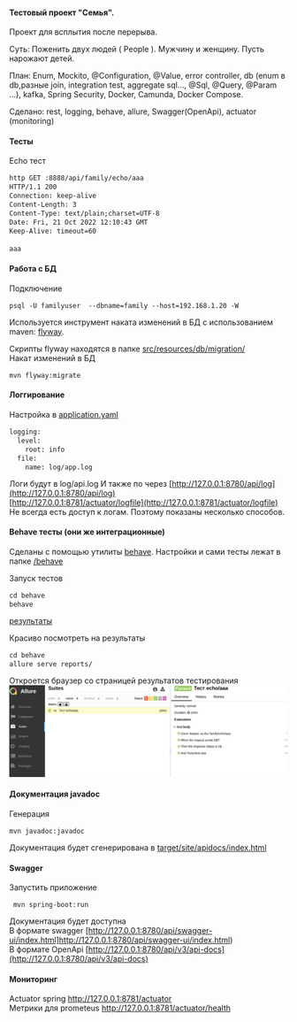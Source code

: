 #### Тестовый проект "Семья". 

Проект для всплытия после перерыва.

Суть: Поженить двух людей ( People ). Мужчину и женщину. Пусть нарожают детей.

План: Enum, Mockito, @Configuration, @Value, error controller, db (enum в db,разные join, integration test, aggregate sql..., @Sql, @Query, @Param ...), kafka, Spring Security, Docker, Camunda, Docker Compose.<br/>

Сделано:
 rest, logging, behave, allure, Swagger(OpenApi), actuator (monitoring)

#### Тесты
Echo тест
````
http GET :8888/api/family/echo/aaa
HTTP/1.1 200 
Connection: keep-alive
Content-Length: 3
Content-Type: text/plain;charset=UTF-8
Date: Fri, 21 Oct 2022 12:10:43 GMT
Keep-Alive: timeout=60

aaa
````

#### Работа с БД
Подключение
````
psql -U familyuser  --dbname=family --host=192.168.1.20 -W
````

Используется инструмент наката изменений в БД с использованием maven: [flyway](https://flywaydb.org/documentation/getstarted/firststeps/maven).

Скрипты flyway находятся в папке [src/resources/db/migration/](https://github.com/cherepakhin/family/tree/master/src/main/resources/db/migration)  
Накат изменений в БД
````
mvn flyway:migrate
````
#### Логгирование
Настройка в [application.yaml](src/main/resources/application.yaml)
````
logging:
  level:
    root: info
  file:
    name: log/app.log
````
Логи будут в log/api.log
И также по через [http://127.0.0.1:8780/api/log](http://127.0.0.1:8780/api/log)
<br/> [http://127.0.0.1:8781/actuator/logfile](http://127.0.0.1:8781/actuator/logfile) <br/>
Не всегда есть доступ к логам. Поэтому показаны несколько способов.
#### Behave тесты (они же интеграционные)
Сделаны с помощью утилиты [behave](https://behave.readthedocs.io/en/stable/).
Настройки и сами тесты лежат в папке [/behave](https://github.com/cherepakhin/family/tree/dev/behave) 

Запуск тестов
````
cd behave
behave
````
[результаты](/behave/doc/behave.png)

Красиво посмотреть на результаты 
````
cd behave
allure serve reports/
````
Откроется браузер со страницей результатов тестирования
![страницей результатов тестирования](/behave/doc/allure.png)

#### Документация javadoc
Генерация
````shell
mvn javadoc:javadoc
````
Документация будет сгенерирована в [target/site/apidocs/index.html](/target/site/apidocs/index.html)

#### Swagger
Запустить приложение
````shell
 mvn spring-boot:run
````
Документация будет доступна<br/>
В формате swagger [http://127.0.0.1:8780/api/swagger-ui/index.html]http://127.0.0.1:8780/api/swagger-ui/index.html)
<br/>
В формате OpenApi [http://127.0.0.1:8780/api/v3/api-docs](http://127.0.0.1:8780/api/v3/api-docs)

#### Мониторинг
Actuator spring
http://127.0.0.1:8781/actuator <br/>
Метрики для prometeus
http://127.0.0.1:8781/actuator/health
